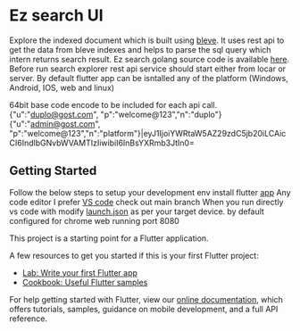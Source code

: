 # Ez search UI 
Explore the indexed document which is built using [bleve](http://blevesearch.com/docs/Home/). It uses rest api to get the data from bleve indexes and helps to parse the sql query which intern returns search result. Ez search golang  source code is available [here](https://github.com/ramnkl16/ez-search). Before run search explorer rest api service should start either from locar or server. 
By default flutter app can be isntalled any of the platform (Windows, Android, IOS, web and linux)

64bit base code encode to be included for each api call. 
{"u":"duplo@gost.com", "p":"welcome@123","n":"duplo"}
{"u":"admin@gost.com", "p":"welcome@123","n":"platform"}|eyJ1IjoiYWRtaW5AZ29zdC5jb20iLCAicCI6IndlbGNvbWVAMTIzIiwibiI6InBsYXRmb3JtIn0=

## Getting Started
Follow the below steps to setup your development env 
install flutter [app](https://docs.flutter.dev/get-started/install/windows)
Any code editor I prefer [VS code](https://code.visualstudio.com/docs/setup/setup-overview) 
check out main branch 
When you run directly vs code with modify [launch.json](https://github.com/ramnkl16/ez_search_ui/blob/main/.vscode/launch.json) as per your target device. by default configured for chrome web running port 8080



This project is a starting point for a Flutter application.

A few resources to get you started if this is your first Flutter project:

- [Lab: Write your first Flutter app](https://flutter.dev/docs/get-started/codelab)
- [Cookbook: Useful Flutter samples](https://flutter.dev/docs/cookbook)

For help getting started with Flutter, view our
[online documentation](https://flutter.dev/docs), which offers tutorials,
samples, guidance on mobile development, and a full API reference.
